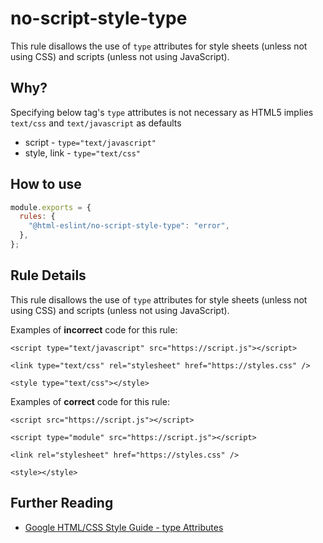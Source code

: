 # no-script-style-type

This rule disallows the use of `type` attributes for style sheets (unless not using CSS) and scripts (unless not using JavaScript).

## Why?

Specifying below tag's `type` attributes is not necessary as HTML5 implies `text/css` and `text/javascript` as defaults

- script - `type="text/javascript"`
- style, link - `type="text/css"`

## How to use

```js,.eslintrc.js
module.exports = {
  rules: {
    "@html-eslint/no-script-style-type": "error",
  },
};
```

## Rule Details

This rule disallows the use of `type` attributes for style sheets (unless not using CSS) and scripts (unless not using JavaScript).

Examples of **incorrect** code for this rule:

```html,incorrect
<script type="text/javascript" src="https://script.js"></script>
```

```html,incorrect
<link type="text/css" rel="stylesheet" href="https://styles.css" />
```

```html,incorrect
<style type="text/css"></style>
```

Examples of **correct** code for this rule:

```html,correct
<script src="https://script.js"></script>
```

```html,correct
<script type="module" src="https://script.js"></script>
```

```html,correct
<link rel="stylesheet" href="https://styles.css" />
```

```html,correct
<style></style>
```

## Further Reading

- [Google HTML/CSS Style Guide - type Attributes](https://google.github.io/styleguide/htmlcssguide.html#type_Attributes)
